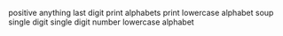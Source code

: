 positive anything
last digit
print alphabets
print lowercase
alphabet soup
single digit
single digit number
lowercase alphabet
